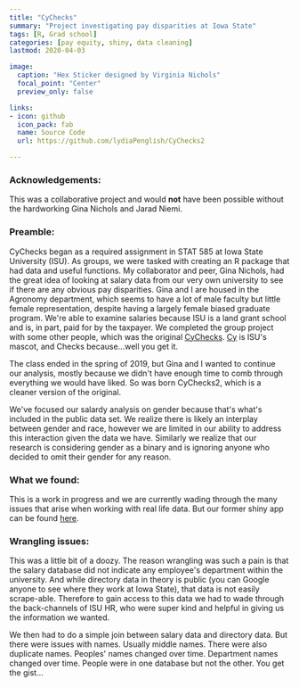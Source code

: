 ```yaml
---
title: "CyChecks"
summary: "Project investigating pay disparities at Iowa State"
tags: [R, Grad school]
categories: [pay equity, shiny, data cleaning]
lastmod: 2020-04-03

image:
  caption: "Hex Sticker designed by Virginia Nichols"
  focal_point: "Center"
  preview_only: false

links:
- icon: github
  icon_pack: fab
  name: Source Code
  url: https://github.com/lydiaPenglish/CyChecks2

---
```


### Acknowledgements: 

This was a collaborative project and would **not** have been possible without the hardworking Gina Nichols and Jarad Niemi. 

### Preamble: 

CyChecks began as a required assignment in STAT 585 at Iowa State University (ISU). As groups, we were tasked with creating an R package that had data and useful functions. My collaborator and peer, Gina Nichols, had the great idea of looking at salary data from our very own university to see if there are any obvious pay disparities. Gina and I are housed in the Agronomy department, which seems to have a lot of male faculty but little female representation, despite having a largely female biased graduate program. We're able to examine salaries because ISU is a land grant school and is, in part, paid for by the taxpayer. We completed the group project with some other people, which was the original [CyChecks](https://github.com/vanichols/CyChecks). [Cy](https://en.wikipedia.org/wiki/Cy_the_Cardinal) is ISU's mascot, and Checks because...well you get it. 

The class ended in the spring of 2019, but Gina and I wanted to continue our analysis, mostly because we didn't have enough time to comb through everything we would have liked. So was born CyChecks2, which is a cleaner version of the original. 

We've focused our salardy analysis on gender because that's what's included in the public data set. We realize there is likely an interplay between gender and race, however we are limited in our ability to address this interaction given the data we have. Similarly we realize that our research is considering gender as a binary and is ignoring anyone who decided to omit their gender for any reason. 

### What we found:

This is a work in progress and we are currently wading through the many issues that arise when working with real life data. But our former shiny app can be found [here](https://vanichols.shinyapps.io/myapp/).

### Wrangling issues:

This was a little bit of a doozy. The reason wrangling was such a pain is that the salary database did not indicate any employee's department within the university. And while directory data in theory is public (you can Google anyone to see where they work at Iowa State), that data is not easily scrape-able. Therefore to gain access to this data we had to wade through the back-channels of ISU HR, who were super kind and helpful in giving us the information we wanted. 

We then had to do a simple join between salary data and directory data. But there were issues with names. Usually middle names. There were also duplicate names. Peoples' names changed over time. Department names changed over time. People were in one database but not the other. You get the gist...
